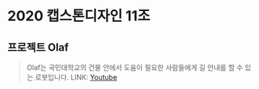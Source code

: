 2020 캡스톤디자인 11조
====================

프로젝트 Olaf
-----------
> Olaf는 국민대학교의 건물 안에서 도움이 필요한 사람들에게 길 안내를 할 수 있는 로봇입니다.
> LINK: [Youtube](https://youtube.com, "Project Olaf")
